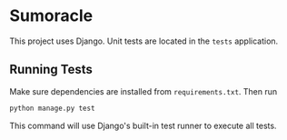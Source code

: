 # Sumoracle

This project uses Django. Unit tests are located in the `tests` application.

## Running Tests

Make sure dependencies are installed from `requirements.txt`. Then run

```bash
python manage.py test
```

This command will use Django's built-in test runner to execute all tests.
